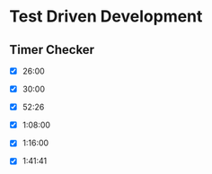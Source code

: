 # Test Driven Development

## Timer Checker

- [x] 26:00
- [x] 30:00
- [x] 52:26
- [x] 1:08:00
- [x] 1:16:00 
- [x] 1:41:41

